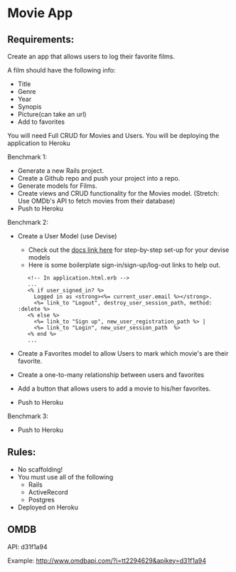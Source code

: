# Movie App
## Requirements:

Create an app that allows users to log their favorite films.

A film should have the following info:
- Title
- Genre
- Year
- Synopis 
- Picture(can take an url)
- Add to favorites

You will need Full CRUD for Movies and Users.
You will be deploying the application to Heroku

Benchmark 1:
- Generate a new Rails project.
- Create a Github repo and push your project into a repo.
- Generate models for Films.
- Create views and CRUD functionality for the Movies model.
(Stretch: Use OMDb's API to fetch movies from their database)
- Push to Heroku

Benchmark 2:
<!--- - Create a User model using Devise --> 
- Create a User Model (use Devise)
    - Check out the [docs link here](https://github.com/plataformatec/devise#getting-started) for step-by-step set-up for your devise models
    - Here is some boilerplate sign-in/sign-up/log-out links to help out.
    ```erb
       <!-- In application.html.erb -->
       ...
       <% if user_signed_in? %>
         Logged in as <strong><%= current_user.email %></strong>.
         <%= link_to "Logout", destroy_user_session_path, method: :delete %>
       <% else %>
         <%= link_to "Sign up", new_user_registration_path %> |
         <%= link_to "Login", new_user_session_path  %>
       <% end %>
       ...
    ```

- Create a Favorites model to allow Users to mark which movie's are their favorite.
- Create a one-to-many relationship between users and favorites
- Add a button that allows users to add a movie to his/her favorites.
- Push to Heroku

Benchmark 3:
- Push to Heroku

## Rules:
- No scaffolding!
- You must use all of the following
    - Rails
    - ActiveRecord
    - Postgres
- Deployed on Heroku

## OMDB 

API: d31f1a94 

Example: http://www.omdbapi.com/?i=tt2294629&apikey=d31f1a94 
